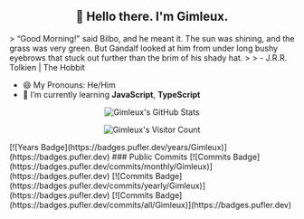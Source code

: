 <h2 align="center">👋 Hello there. I'm Gimleux.</h2>
> “Good Morning!" said Bilbo, and he meant it. The sun was shining, and the grass was very green. But Gandalf looked at him from under long bushy eyebrows that stuck out further than the brim of his shady hat.
>
> - J.R.R. Tolkien | The Hobbit
 


- 😄 My Pronouns: He/Him
- 🌱 I’m currently learning **JavaScript**, **TypeScript**

<p align="center">
    <img src="https://github-readme-stats.vercel.app/api?username=Gimleux&count_private=true&show_icons=true&theme=chartreuse-dark&hide=stars,issues" alt="Gimleux's GitHub Stats" />
</p>
<p align="center"> 
    <img src="https://profile-counter.glitch.me/Gimleux/count.svg" alt="Gimleux's Visitor Count" />
</p>
[![Years Badge](https://badges.pufler.dev/years/Gimleux)](https://badges.pufler.dev)
### Public Commits
[![Commits Badge](https://badges.pufler.dev/commits/monthly/Gimleux)](https://badges.pufler.dev)
[![Commits Badge](https://badges.pufler.dev/commits/yearly/Gimleux)](https://badges.pufler.dev)
[![Commits Badge](https://badges.pufler.dev/commits/all/Gimleux)](https://badges.pufler.dev)
